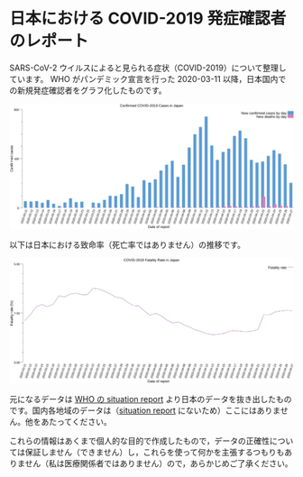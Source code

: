 # 日本における COVID-2019 発症確認者のレポート

SARS-CoV-2 ウイルスによると見られる症状（COVID-2019）について整理しています。 WHO がパンデミック宣言を行った 2020-03-11 以降，日本国内での新規発症確認者をグラフ化したものです。

![Confirmed COVID-2019 Cases in Japan](./covid-2019-cases-in-japan.png)

以下は日本における致命率（死亡率ではありません）の推移です。

![Confirmed COVID-2019 Fatality Rate in Japan](./covid-2019-fatality-rate-in-japan.png)

元になるデータは [WHO の situation report](https://www.who.int/emergencies/diseases/novel-coronavirus-2019/situation-reports "COVID-19 situation reports") より日本のデータを抜き出したものです。国内各地域のデータは（[situation report](https://www.who.int/emergencies/diseases/novel-coronavirus-2019/situation-reports "COVID-19 situation reports") にないため）ここにはありません。他をあたってください。

これらの情報はあくまで個人的な目的で作成したもので，データの正確性については保証しません（できません）し，これらを使って何かを主張するつもりもありません（私は医療関係者ではありません）ので，あらかじめご了承ください。
